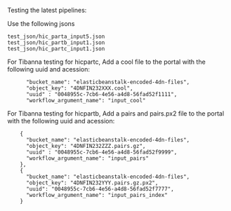 Testing the latest pipelines:

Use the following jsons
```
test_json/hic_parta_input5.json
test_json/hic_partb_input1.json
test_json/hic_partc_input1.json
```

For Tibanna testing for hicpartc,
Add a cool file to the portal with the following uuid and acession:
```
      "bucket_name": "elasticbeanstalk-encoded-4dn-files",
      "object_key": "4DNFIN232XXX.cool",
      "uuid" : "0048955c-7cb6-4e56-a4d8-56fad52f1111",
      "workflow_argument_name": "input_cool"
```

For Tibanna testing for hicpartb,
Add a pairs and pairs.px2 file to the portal with the following uuid and acession:
```
    {
      "bucket_name": "elasticbeanstalk-encoded-4dn-files",
      "object_key": "4DNFIN232ZZZ.pairs.gz",
      "uuid" : "0048955c-7cb6-4e56-a4d8-56fad52f9999",
      "workflow_argument_name": "input_pairs"
    },
    {
      "bucket_name": "elasticbeanstalk-encoded-4dn-files",
      "object_key": "4DNFIN232YYY.pairs.gz.px2",
      "uuid": "0048955c-7cb6-4e56-a4d8-56fad52f7777",
      "workflow_argument_name": "input_pairs_index"
    }
```

